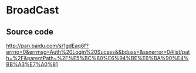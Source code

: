 # BroadCast

## Source code

<http://pan.baidu.com/s/1gdEaq6f?errno=0&errmsg=Auth%20Login%20Sucess&&bduss=&ssnerror=0#list/path=%2F&parentPath=%2F%E5%BC%80%E6%94%BE%E6%BA%90%E4%BB%A3%E7%A0%81>

